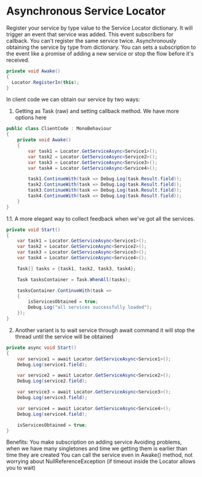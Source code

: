 # Asynchronous Service Locator
Register your service by type value to the Service Locator dictionary.
It will trigger an event that service was added. This event subscribers for callback.
You can't register the same service twice.
Asynchronously obtaining the service by type from dictionary.
You can sets a subscription to the event like a promise of adding a new service or stop the flow before it's received.

```csharp
private void Awake()
{
  Locator.RegisterIn(this);
}
```
In client code we can obtain our service by two ways:
1. Getting as Task (raw) and setting callback method. We have more options here
```csharp
public class ClientCode : MonoBehaviour
{
    private void Awake()
    {
        var task1 = Locator.GetServiceAsync<Service1>();
        var task2 = Locator.GetServiceAsync<Service2>();
        var task3 = Locator.GetServiceAsync<Service3>();
        var task4 = Locator.GetServiceAsync<Service4>();

        task1.ContinueWith(task => Debug.Log(task.Result.field));
        task2.ContinueWith(task => Debug.Log(task.Result.field));
        task3.ContinueWith(task => Debug.Log(task.Result.field));
        task4.ContinueWith(task => Debug.Log(task.Result.field));
    }
}

```
   1.1. A more elegant way to collect feedback when we've got all the services.
```csharp
private void Start()
{
    var task1 = Locator.GetServiceAsync<Service1>();
    var task2 = Locator.GetServiceAsync<Service2>();
    var task3 = Locator.GetServiceAsync<Service3>();
    var task4 = Locator.GetServiceAsync<Service4>();

    Task[] tasks = {task1, task2, task3, task4};

    Task tasksContainer = Task.WhenAll(tasks);

    tasksContainer.ContinueWith(task =>
    {
        isServicesObtained = true;
        Debug.Log("all services successfully loaded");
    });
}
```
2. Another variant is to wait service through await command
it will stop the thread until the service will be obtained
```csharp
private async void Start()
{
    var service1 = await Locator.GetServiceAsync<Service1>();
    Debug.Log(service1.field);

    var service2 = await Locator.GetServiceAsync<Service2>();
    Debug.Log(service2.field);

    var service3 = await Locator.GetServiceAsync<Service3>();
    Debug.Log(service3.field);

    var service4 = await Locator.GetServiceAsync<Service4>();
    Debug.Log(service4.field);

    isServicesObtained = true;
}
```

Benefits:
  You make subscription on adding service
  Avoiding problems, when we have many singletones and time we getting them is earlier than time they are created
  You can call the service even in Awake() method, not worrying about NullReferenceException (if timeout inside the Locator allows you to wait)
